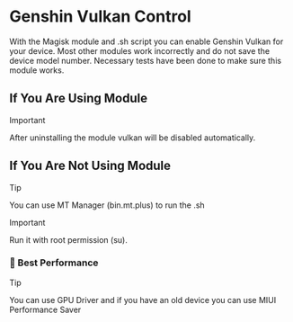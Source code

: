 # Genshin Vulkan Control
With the Magisk module and .sh script you can enable Genshin Vulkan for your device. Most other modules work incorrectly and do not save the device model number. Necessary tests have been done to make sure this module works.

## If You Are Using Module
> [!IMPORTANT]
> After uninstalling the module vulkan will be disabled automatically.

## If You Are Not Using Module
> [!TIP]
> You can use MT Manager (bin.mt.plus) to run the .sh

> [!IMPORTANT]
> Run it with root permission (su).

### 🚀 Best Performance
> [!TIP]
> You can use GPU Driver and if you have an old device you can use MIUI Performance Saver
